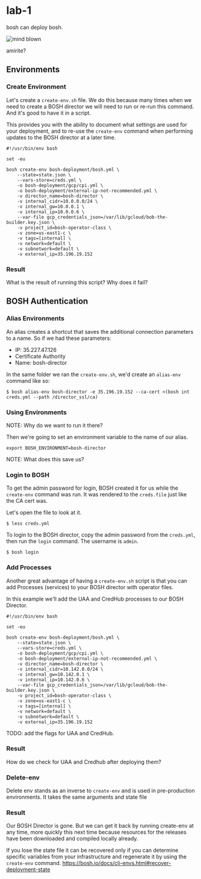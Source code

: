 # lab-1

bosh can deploy bosh.

![mind blown][mind-blown]

amirite?

## Environments

### Create Environment

Let's create a `create-env.sh` file.  We do this because many times when we need to create a BOSH
director we will need to run or re-run this command.  And it's good to have it in a script.

This provides you with the ability to document what settings are used for your deployment, and to re-use the `create-env` command when performing updates to the BOSH director at a later time.

```
#!/usr/bin/env bash

set -eu

bosh create-env bosh-deployment/bosh.yml \
    --state=state.json \
    --vars-store=creds.yml \
    -o bosh-deployment/gcp/cpi.yml \
    -o bosh-deployment/external-ip-not-recommended.yml \    
    -v director_name=bosh-director \
    -v internal_cidr=10.0.0.0/24 \
    -v internal_gw=10.0.0.1 \
    -v internal_ip=10.0.0.6 \
    --var-file gcp_credentials_json=/var/lib/gcloud/bob-the-builder.key.json \
    -v project_id=bosh-operator-class \
    -v zone=us-east1-c \
    -v tags=[internal] \
    -v network=default \
    -v subnetwork=default \
    -v external_ip=35.196.19.152
```

### Result

What is the result of running this script?  Why does it fail?

## BOSH Authentication

### Alias Environments

An alias creates a shortcut that saves the additional connection parameters to a name.  So if we had these parameters:

  * IP: 35.227.47.126
  * Certificate Authority
  * Name: bosh-director

In the same folder we ran the `create-env.sh`, we'd create an `alias-env` command like so:

```
$ bosh alias-env bosh-director -e 35.196.19.152 --ca-cert <(bosh int creds.yml --path /director_ssl/ca)
```

### Using Environments

NOTE: Why do we want to run it there?

Then we're going to set an environment variable to the name of our alias.

```
export BOSH_ENVIRONMENT=bosh-director
```

NOTE: What does this save us?

### Login to BOSH

To get the admin password for login, BOSH created it for us while the `create-env` command was run.  It was rendered to the `creds.file` just like the CA cert was.

Let's open the file to look at it.

```
$ less creds.yml
```

To login to the BOSH director, copy the admin password from the `creds.yml`, then run the `login` command.  The username is `admin`.

```
$ bosh login
```

### Add Processes

Another great advantage of having a `create-env.sh` script is that you can add Processes
(services) to your BOSH director with operator files.

In this example we'll add the UAA and CredHub processes to our BOSH Director.

```
#!/usr/bin/env bash

set -eu

bosh create-env bosh-deployment/bosh.yml \
    --state=state.json \
    --vars-store=creds.yml \
    -o bosh-deployment/gcp/cpi.yml \
    -o bosh-deployment/external-ip-not-recommended.yml \    
    -v director_name=bosh-director \
    -v internal_cidr=10.142.0.0/24 \
    -v internal_gw=10.142.0.1 \
    -v internal_ip=10.142.0.6 \
    --var-file gcp_credentials_json=/var/lib/gcloud/bob-the-builder.key.json \
    -v project_id=bosh-operator-class \
    -v zone=us-east1-c \
    -v tags=[internal] \
    -v network=default \
    -v subnetwork=default \
    -v external_ip=35.196.19.152
```

TODO: add the flags for UAA and CredHub.

### Result

How do we check for UAA and Credhub after deploying them?

### Delete-env

Delete env stands as an inverse to `create-env` and is used in pre-production
environments.  It takes the same arguments and state file

### Result

Our BOSH Director is gone.  But we can get it back by running create-env at any
time, more quickly this next time because resources for the releases have been
downloaded and compiled locally already.

If you lose the state file it can be recovered only if you can determine specific
variables from your infrastructure and regenerate it by using the `create-env`
command.
https://bosh.io/docs/cli-envs.html#recover-deployment-state

[mind-blown]: https://github.com/starkandwayne/operator-workshop/raw/master/images/mind-blown.gif "Mind Blown"
